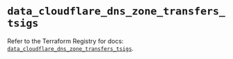 # `data_cloudflare_dns_zone_transfers_tsigs`

Refer to the Terraform Registry for docs: [`data_cloudflare_dns_zone_transfers_tsigs`](https://registry.terraform.io/providers/cloudflare/cloudflare/5.7.1/docs/data-sources/dns_zone_transfers_tsigs).
